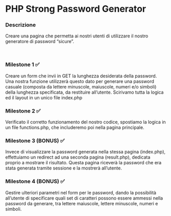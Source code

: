 # PHP Strong Password Generator

### Descrizione
Creare una pagina che permetta ai nostri utenti di utilizzare il nostro generatore di password “sicure”.

<br>

### Milestone 1 ✅
Creare un form che invii in GET la lunghezza desiderata della password. Una nostra funzione utilizzerà questo dato per generare una password casuale (composta da lettere minuscole, maiuscole, numeri e/o simboli) della lunghezza specificata, da restituire all’utente.
Scirivamo tutta la logica ed il layout in un unico file index.php

### Milestone 2 ✅
Verificato il corretto funzionamento del nostro codice, spostiamo la logica in un file functions.php, che includeremo poi nella pagina principale.

### Milestone 3 (BONUS) ✅
Invece di visualizzare la password generata nella stessa pagina (index.php), effettuiamo un redirect ad una seconda pagina (result.php), dedicata proprio a mostrare il risultato. Questa pagina riceverà la password che era stata generata tramite sessione e la mostrerà all’utente.

### Milestone 4 (BONUS) ✅
Gestire ulteriori parametri nel form per le password, dando la possibilità all’utente di specificare quali set di caratteri possono essere ammessi nella password da generare, tra lettere maiuscole, lettere minuscole, numeri e simboli.